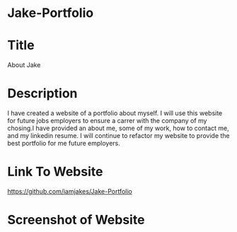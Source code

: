 # Jake-Portfolio
# Title 
About Jake
# Description 
I have created a website of a portfolio about myself. I will use this website for future jobs employers to ensure a carrer with the company of my chosing.I have provided an about me, some of my work, how to contact me, and my linkedin resume. I will continue to refactor my website to provide the best portfolio for me future employers. 
# Link To Website
https://github.com/iamjakes/Jake-Portfolio
# Screenshot of Website
